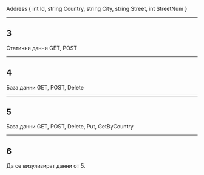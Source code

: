 Address {
	int Id,
	string Country,
	string City,
	string Street,
	int StreetNum
}

-----------
3
-----------
Статични данни
GET, POST


-----------
4
-----------
База данни
GET, POST, Delete


-----------
5
-----------
База данни
GET, POST, Delete, Put, GetByCountry


-----------
6
-----------
Да се визулизират данни от 5.

